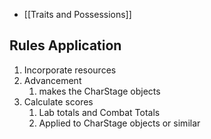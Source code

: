 
+ [[Traits and Possessions]]


## Rules Application

1. Incorporate resources
2. Advancement
	1. makes the CharStage objects
3. Calculate scores
	1. Lab totals and Combat Totals
	2. Applied to CharStage objects or similar